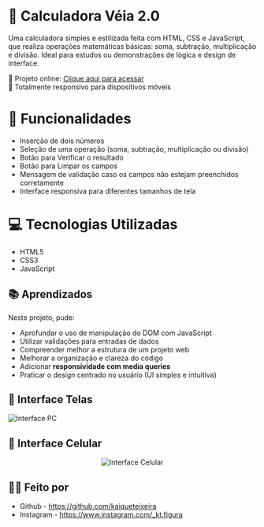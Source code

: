 # 🧮 Calculadora Véia 2.0

Uma calculadora simples e estilizada feita com HTML, CSS e JavaScript, que realiza operações matemáticas básicas: soma, subtração, multiplicação e divisão. Ideal para estudos ou demonstrações de lógica e design de interface.

🔗 Projeto online: [Clique aqui para acessar](https://kaiqueteixeira.github.io/Calculadora-Veia-2.0/) <br>
📱 Totalmente responsivo para dispositivos móveis

# 🚀 Funcionalidades
- Inserção de dois números
- Seleção de uma operação (soma, subtração, multiplicação ou divisão)
- Botão para Verificar o resultado
- Botão para Limpar os campos
- Mensagem de validação caso os campos não estejam preenchidos corretamente
- Interface responsiva para diferentes tamanhos de tela

# 💻 Tecnologias Utilizadas
- HTML5
- CSS3
- JavaScript

## 📚 Aprendizados
Neste projeto, pude:
- Aprofundar o uso de manipulação do DOM com JavaScript
- Utilizar validações para entradas de dados
- Compreender melhor a estrutura de um projeto web
- Melhorar a organização e clareza do código
- Adicionar **responsividade com media queries**
- Praticar o design centrado no usuário (UI simples e intuitiva)

## 📸 Interface Telas
<img src="https://kaiqueteixeira.github.io/Calculadora-Veia-2.0/Interface/Interface-pc.png" alt="Interface PC" />
  
## 📸 Interface Celular
<div align="center">
  <img src="https://kaiqueteixeira.github.io/Calculadora-Veia-2.0/Interface/Interface-celular.png" alt="Interface Celular" />
</div>

## 👨‍💻 Feito por
- Github - https://github.com/kaiqueteixeira <br>
- Instagram - https://www.instagram.com/_kt.figura
